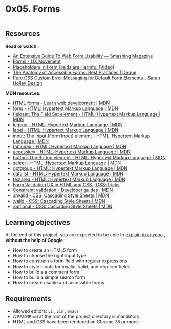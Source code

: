 <h1 class="gap">0x05. Forms</h1>
<p>
                            <img src="https://holbertonintranet.s3.amazonaws.com/uploads/medias/2019/12/abbff2217b3cc83e050d.jpeg?X-Amz-Algorithm=AWS4-HMAC-SHA256&X-Amz-Credential=AKIARDDGGGOUWMNL5ANN%2F20210510%2Fus-east-1%2Fs3%2Faws4_request&X-Amz-Date=20210510T223517Z&X-Amz-Expires=86400&X-Amz-SignedHeaders=host&X-Amz-Signature=f344291c6d4fecd82413feee9267f8847655938b39f6acaa2538654282cdcfaa" alt="" style=""/>
                        </p>

<h2>Resources</h2>

<p>
                            <strong>Read or watch</strong>
                            :
                        </p>

<ul>
                            <li>
                                <a href="/rltoken/L7JpxWt0F5VsUtwsDGaJYg" title="An Extensive Guide To Web Form Usability — Smashing Magazine" target="_blank">An Extensive Guide To Web Form Usability — Smashing Magazine</a>
                            </li>
                            <li>
                                <a href="/rltoken/FaOz7GkGRSnrlYKL91sWYQ" title="Forms - UX Movement" target="_blank">Forms - UX Movement</a>
                            </li>
                            <li>
                                <a href="/rltoken/kkI4hp8L2xriaBiZ4aay5g" title="Placeholders in Form Fields are Harmful (Video)" target="_blank">Placeholders in Form Fields are Harmful (Video)</a>
                            </li>
                            <li>
                                <a href="/rltoken/Suk4Imd1PwQWQfMARmUyOg" title="The Anatomy of Accessible Forms: Best Practices | Deque" target="_blank">The Anatomy of Accessible Forms: Best Practices | Deque</a>
                            </li>
                            <li>
                                <a href="/rltoken/mt7GbkQzlwq86rGgLXuKug" title="Pure CSS Custom Error Messaging for Default Form Elements – Sarah Holley Design" target="_blank">Pure CSS Custom Error Messaging for Default Form Elements – Sarah Holley Design</a>
                            </li>
                        </ul>

<p>
                            <strong>MDN resources:</strong>
                        </p>

<ul>
                            <li>
                                <a href="/rltoken/FqmevqAf9FQJTCLzWHkR1g" title="HTML forms - Learn web development | MDN" target="_blank">HTML forms - Learn web development | MDN</a>
                            </li>
                            <li>
                                <a href="/rltoken/SSy7rj0I3adIOAdQYHZlTg" title="form - HTML: Hypertext Markup Language | MDN" target="_blank">form - HTML: Hypertext Markup Language | MDN</a>
                            </li>
                            <li>
                                <a href="/rltoken/Dei_L42fLRZU_AJ6ZrEHYQ" title="fieldset: The Field Set element - HTML: Hypertext Markup Language | MDN" target="_blank">fieldset: The Field Set element - HTML: Hypertext Markup Language | MDN</a>
                            </li>
                            <li>
                                <a href="/rltoken/ZkZo0GMrr0swRR5qOAbZpA" title="legend - HTML: Hypertext Markup Language | MDN" target="_blank">legend - HTML: Hypertext Markup Language | MDN</a>
                            </li>
                            <li>
                                <a href="/rltoken/riHRpJYmDTPKnhEnmim8Og" title="label - HTML: Hypertext Markup Language | MDN" target="_blank">label - HTML: Hypertext Markup Language | MDN</a>
                            </li>
                            <li>
                                <a href="/rltoken/I-tvtRp2hlUSVkdNVuOkzQ" title="input: The Input (Form Input) element - HTML: Hypertext Markup Language | MDN" target="_blank">input: The Input (Form Input) element - HTML: Hypertext Markup Language | MDN</a>
                            </li>
                            <li>
                                <a href="/rltoken/IVNFtpOTz5HH2hhPVirm1w" title="tabindex - HTML: Hypertext Markup Language | MDN" target="_blank">tabindex - HTML: Hypertext Markup Language | MDN</a>
                            </li>
                            <li>
                                <a href="/rltoken/hpkb0GWg6d58CT3VbJBYUA" title="accesskey - HTML: Hypertext Markup Language | MDN" target="_blank">accesskey - HTML: Hypertext Markup Language | MDN</a>
                            </li>
                            <li>
                                <a href="/rltoken/lWIyMaHK4ZXYyIftpFkydQ" title="button: The Button element - HTML: Hypertext Markup Language | MDN" target="_blank">button: The Button element - HTML: Hypertext Markup Language | MDN</a>
                            </li>
                            <li>
                                <a href="/rltoken/yW_Ov-o5Z5-WHRqOH1yrWQ" title="select - HTML: Hypertext Markup Language | MDN" target="_blank">select - HTML: Hypertext Markup Language | MDN</a>
                            </li>
                            <li>
                                <a href="/rltoken/fd435kOSi_vDQuxS9C_hzQ" title="optgroup - HTML: Hypertext Markup Language | MDN" target="_blank">optgroup - HTML: Hypertext Markup Language | MDN</a>
                            </li>
                            <li>
                                <a href="/rltoken/9zHNcNs_TijZGoXlSPE6UQ" title="datalist - HTML: Hypertext Markup Language | MDN" target="_blank">datalist - HTML: Hypertext Markup Language | MDN</a>
                            </li>
                            <li>
                                <a href="/rltoken/ZI43Ei3OIRGmi0fdEm-Wfg" title="textarea - HTML: Hypertext Markup Language | MDN" target="_blank">textarea - HTML: Hypertext Markup Language | MDN</a>
                            </li>
                            <li>
                                <a href="/rltoken/Wbg54wi7RUJX2_y7hrw6dQ" title="Form Validation UX in HTML and CSS | CSS-Tricks" target="_blank">Form Validation UX in HTML and CSS | CSS-Tricks</a>
                            </li>
                            <li>
                                <a href="/rltoken/aS9wOqiKFbqnoWXUIdgbcg" title="Constraint validation - Developer guides | MDN" target="_blank">Constraint validation - Developer guides | MDN</a>
                            </li>
                            <li>
                                <a href="/rltoken/7h8uLLpM8WxMQS7t6aAk7Q" title=":invalid - CSS: Cascading Style Sheets | MDN" target="_blank">:invalid - CSS: Cascading Style Sheets | MDN</a>
                            </li>
                            <li>
                                <a href="/rltoken/UKXa7S-Q_saLWXgrJeFRNg" title=":valid - CSS: Cascading Style Sheets | MDN" target="_blank">:valid - CSS: Cascading Style Sheets | MDN</a>
                            </li>
                            <li>
                                <a href="/rltoken/Yw2FK8PGHmv5jgF8BOKJ9w" title=":optional - CSS: Cascading Style Sheets | MDN" target="_blank">:optional - CSS: Cascading Style Sheets | MDN</a>
                            </li>
                        </ul>

<h2>Learning objectives</h2>

<p>
                            At the end of this project, you are expected to be able to
                            <a href="/rltoken/pmQMK-ly1dQivGtPWHV6Zw" title="explain to anyone" target="_blank">explain to anyone</a>
                            ,
                            <strong>without the help of Google</strong>
                            :
                        </p>

<ul>
                            <li>How to create an HTML5 form</li>
                            <li>How to choose the right input type</li>
                            <li>How to constrain a form field with regular expressions</li>
                            <li>How to style inputs for invalid, valid, and required fields</li>
                            <li>How to build a a comment form</li>
                            <li>How to build a simple search form</li>
                            <li>How to create usable and accessible forms</li>
                        </ul>

<h2>Requirements</h2>

<ul>
                            <li>
                                Allowed editors:
                                <code>vi</code>
                                ,
                                <code>vim</code>
                                ,
                                <code>emacs</code>
                            </li>
                            <li>
                                A
                                <code>README.md</code>
                                 at the root of the project directory is mandatory
                            </li>
                            <li>HTML and CSS have been rendered on Chrome 78 or more.</li>
                        </ul>
